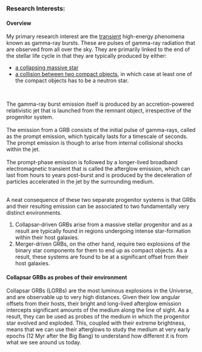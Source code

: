 ### Research Interests:

#### Overview 

My primary research interest are the [transient](https://astrobites.org/2022/10/30/guide-to-transient-astronomy/) high-energy phenomena known as gamma-ray bursts. These are pulses of gamma-ray radiation that are observed from all over the sky.
They are primarily linked to the end of the stellar life cycle in that they are typically produced by either:
- [a collapsing massive star](https://en.wikipedia.org/wiki/Collapsar)
- [a collision between two compact objects](https://en.wikipedia.org/wiki/GW170817), in which case at least one of the compact objects has to be a neutron star. 
<br>

The gamma-ray burst emission itself is produced by an accretion-powered relativistic jet that is launched from the remnant object, irrespective of the progenitor system. <br>
<br>
The emission from a GRB consists of the initial pulse of gamma-rays, called as the prompt emission, which typically lasts for a timescale of seconds. The prompt emission is though to arise from internal collisional shocks within the jet. <br>
<br>
The prompt-phase emission is followed by a longer-lived broadband electromagnetic transient that is called the afterglow emission, which can last from hours to years post-burst and is produced by the deceleration of particles accelerated in the jet by the surrounding medium.<br>
<br>

A neat consequence of these two separate progenitor systems is that GRBs and their resulting emission can be associated to two fundamentally very distinct environments.<br>
1. Collapsar-driven GRBs arise from a massive stellar progenitor and as a result are typically found in regions undergoing intense star-formation within their host galaxies.
2. Merger-driven GRBs, on the other hand, require two explosions of the binary star components for them to end up as compact objects. As a result, these systems are found to be at a significant offset from their host galaxies. 

#### Collapsar GRBs as probes of their environment

Collapsar GRBs (LGRBs) are the most luminous explosions in the Universe, and are observable up to very high distances. Given their low angular offsets from their hosts, their bright and long-lived afterglow emission intercepts significant amounts of the medium along the line of sight. As a result, they can be used as probes of the medium in which the progenitor star evolved and exploded. This, coupled with their extreme brightness, means that we can use their afterglows to study the medium at very early epochs (12 Myr after the Big Bang) to understand how different it is from what we see around us today. 
